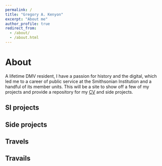 ```yaml
---
permalink: /
title: "Gregory A. Kenyon"
excerpt: "About me"
author_profile: true
redirect_from:
  - /about/
  - /about.html
---
```

# About
A lifetime DMV resident, I have a passion for history and the digital, which led me to a career of public service at the Smithsonian Institution and a handful of its member units. This will be a site to show off a few of my projects and provide a repository for my [CV](/cv/) and side projects.

## SI projects

## Side projects

## Travels

## Travails
